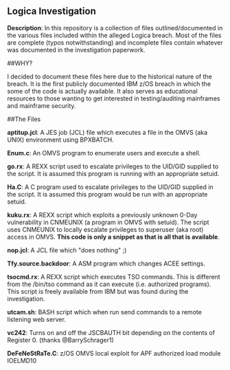 ## Logica Investigation

**Description**: In this repository is a collection of files outlined/documented in the various files included within the alleged Logica breach. Most of the files are complete (typos notwithstanding) and incomplete files contain whatever was documented in the investigation paperwork.

##WHY?

I decided to document these files here due to the historical nature of the breach. It is the first publicly documented IBM z/OS breach in which the some of the code is actually available. It also serves as educational resources to those wanting to get interested in testing/auditing mainframes and mainframe security. 

##The Files

**aptitup.jcl**: A JES job (JCL) file which executes a file in the OMVS (aka UNIX) environment using BPXBATCH. 

**Enum.c**: An OMVS program to enumerate users and execute a shell. 

**go.rx**: A REXX script used to escalate privileges to the UID/GID supplied to the script. It is assumed this program is running with an appropriate setuid.

**Ha.C**: A C program used to escalate privileges to the UID/GID supplied in the script. It is assumed this program would be run with an appropriate setuid. 

**kuku.rx**: A REXX script which exploits a previously unknown 0-Day vulnerability in CNMEUNIX (a program in OMVS with setuid). The script uses CNMEUNIX to locally escalate privileges to superuser (aka root) access in OMVS. **This code is only a snippet as that is all that is available**.

**nop.jcl**: A JCL file which "does nothing" ;)

**Tfy.source.backdoor**: A ASM program which changes ACEE settings. 

**tsocmd.rx**: A REXX script which executes TSO commands. This is different from the /bin/tso command as it can execute (i.e. authorized programs). This script is freely available from IBM but was found during the investigation. 

**utcam.sh**: BASH script which when run send commands to a remote listening web server. 

**vc242**: Turns on and off the JSCBAUTH bit depending on the contents of Register 0. (thanks @BarrySchrager1)

**DeFeNeStRaTe.C**: z/OS OMVS local exploit for APF authorized load module IOELMD10
